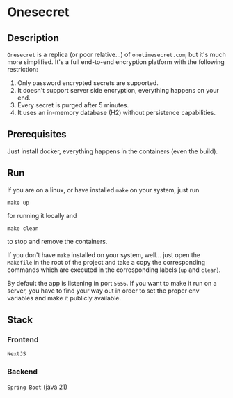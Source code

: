 # Onesecret

## Description

`Onesecret` is a replica (or poor relative...) of `onetimesecret.com`, but it's much more simplified.
It's a full end-to-end encryption platform with the following restriction:

1. Only password encrypted secrets are supported.
2. It doesn't support server side encryption, everything happens on your end.
3. Every secret is purged after 5 minutes.
4. It uses an in-memory database (H2) without persistence capabilities.

## Prerequisites

Just install docker, everything happens in the containers (even the build).

## Run

If you are on a linux, or have installed `make` on your system, just run

```
make up
```

for running it locally and

```
make clean
```

to stop and remove the containers.

If you don't have `make` installed on your system, well... just open the `Makefile` in the root of
the project and take a copy the corresponding commands which are executed in the corresponding
labels (`up` and `clean`).

By default the app is listening in port `5656`. If you want to make it run on a server, you have to
find your way out in order to set the proper env variables and make it publicly available.

## Stack

### Frontend

`NextJS`

### Backend

`Spring Boot` (java 21)
